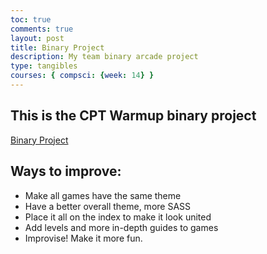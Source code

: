 ```yaml
---
toc: true
comments: true
layout: post
title: Binary Project
description: My team binary arcade project
type: tangibles
courses: { compsci: {week: 14} }
---
```


## This is the CPT Warmup binary project

[Binary Project](https://alishahussain.github.io/team2/)

## Ways to improve: 
- Make all games have the same theme
- Have a better overall theme, more SASS
- Place it all on the index to make it look united
- Add levels and more in-depth guides to games
- Improvise! Make it more fun. 